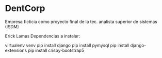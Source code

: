 # DentCorp
Empresa ficticia como proyecto final de la tec. analista superior de sistemas (ISDM)

Erick Lamas
Dependencias a instalar:

virtualenv venv
pip install django
pip install pymysql
pip install django-extensions
pip install crispy-bootstrap5